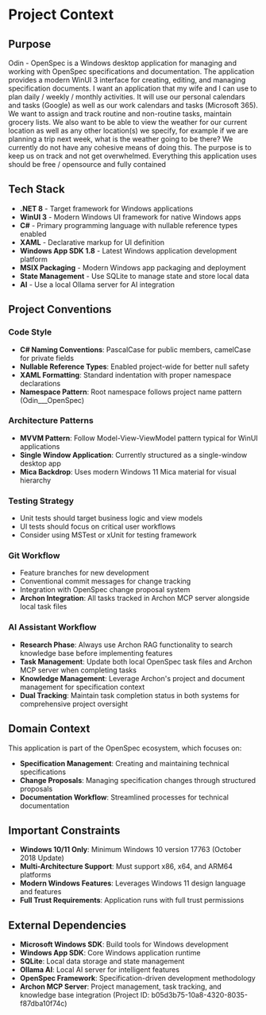 # Project Context

## Purpose
Odin - OpenSpec is a Windows desktop application for managing and working with OpenSpec specifications and documentation. The application provides a modern WinUI 3 interface for creating, editing, and managing specification documents.  I want an application that my wife and I can use to plan daily / weekly / monthly activities. It will use our personal calendars and tasks (Google) as well as our work calendars and tasks (Microsoft 365). We want to assign and track routine and non-routine tasks, maintain grocery lists. We also want to be able to view the weather for our current location as well as any other location(s) we specify, for example if we are planning a trip next week, what is the weather going to be there? We currently do not have any cohesive means of doing this. The purpose is to keep us on track and not get overwhelmed.
Everything this application uses should be free / opensource and fully contained

## Tech Stack
- **.NET 8** - Target framework for Windows applications
- **WinUI 3** - Modern Windows UI framework for native Windows apps
- **C#** - Primary programming language with nullable reference types enabled
- **XAML** - Declarative markup for UI definition
- **Windows App SDK 1.8** - Latest Windows application development platform
- **MSIX Packaging** - Modern Windows app packaging and deployment
- **State Management** - Use SQLite to manage state and store local data
- **AI** - Use a local Ollama server for AI integration

## Project Conventions

### Code Style
- **C# Naming Conventions**: PascalCase for public members, camelCase for private fields
- **Nullable Reference Types**: Enabled project-wide for better null safety
- **XAML Formatting**: Standard indentation with proper namespace declarations
- **Namespace Pattern**: Root namespace follows project name pattern (Odin___OpenSpec)

### Architecture Patterns
- **MVVM Pattern**: Follow Model-View-ViewModel pattern typical for WinUI applications
- **Single Window Application**: Currently structured as a single-window desktop app
- **Mica Backdrop**: Uses modern Windows 11 Mica material for visual hierarchy

### Testing Strategy
- Unit tests should target business logic and view models
- UI tests should focus on critical user workflows
- Consider using MSTest or xUnit for testing framework

### Git Workflow
- Feature branches for new development
- Conventional commit messages for change tracking
- Integration with OpenSpec change proposal system
- **Archon Integration**: All tasks tracked in Archon MCP server alongside local task files

### AI Assistant Workflow
- **Research Phase**: Always use Archon RAG functionality to search knowledge base before implementing features
- **Task Management**: Update both local OpenSpec task files and Archon MCP server when completing tasks
- **Knowledge Management**: Leverage Archon's project and document management for specification context
- **Dual Tracking**: Maintain task completion status in both systems for comprehensive project oversight

## Domain Context
This application is part of the OpenSpec ecosystem, which focuses on:
- **Specification Management**: Creating and maintaining technical specifications
- **Change Proposals**: Managing specification changes through structured proposals
- **Documentation Workflow**: Streamlined processes for technical documentation

## Important Constraints
- **Windows 10/11 Only**: Minimum Windows 10 version 17763 (October 2018 Update)
- **Multi-Architecture Support**: Must support x86, x64, and ARM64 platforms
- **Modern Windows Features**: Leverages Windows 11 design language and features
- **Full Trust Requirements**: Application runs with full trust permissions

## External Dependencies
- **Microsoft Windows SDK**: Build tools for Windows development
- **Windows App SDK**: Core Windows application runtime
- **SQLite**: Local data storage and state management
- **Ollama AI**: Local AI server for intelligent features
- **OpenSpec Framework**: Specification-driven development methodology
- **Archon MCP Server**: Project management, task tracking, and knowledge base integration (Project ID: b05d3b75-10a8-4320-8035-f87dba10f74c)
